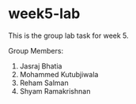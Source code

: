 # week5-lab


This is the group lab task for week 5.

Group Members:
1. Jasraj Bhatia
2. Mohammed Kutubjiwala
3. Reham Salman
4. Shyam Ramakrishnan
